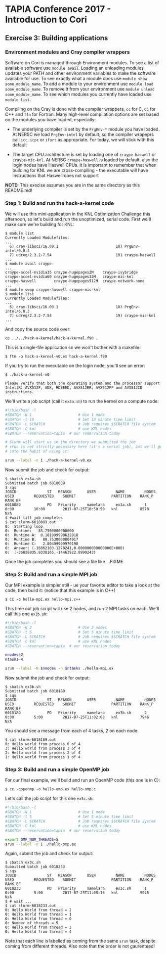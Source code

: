# TAPIA Conference 2017 - Introduction to Cori

## Exercise 3: Building applications

### Environment modules and Cray compiler wrappers

Software on Cori is managed through Environment modules. To see a list of
available software use `module avail`. Loading an unloading modules updates
your PATH and other environment variables to make the software available for 
use. To see exactly what a module does use `module show some_module_name`. To
add a module to your environment use `module load some_module_name`. To
remove it from your environment use `module unload some_module_name`. To see
which modules you currently have loaded use `module list`.

Compiling on the Cray is done with the compiler wrappers, `cc` for C, `CC` for
C++ and `ftn` for Fortran. Many high-level compilation options are set based on 
the modules you have loaded, especially:

- The underlying compiler is set by the `PrgEnv-*` module you have loaded. At
  NERSC we load `PrgEnv-intel` by default, so the compiler wrapeprs call 
  `icc`, `icpc` or `ifort` as appropriate. For today, we will stick with this
  default
 
- The target CPU architecture is set by loading one of `craype-haswell` or 
  `craype-mic-knl`. At NERSC `craype-haswell` is loaded by default, also the
  login nodes have Haswell CPUs. 
  It is important to remember that when building for KNL we are 
  cross-compiling - the executable will have instructions that Haswell does 
  not support

**NOTE:** This execise assumes you are in the same directory as this README.md!

### Step 1: Build and run the hack-a-kernel code

We will use this mini-application in the KNL Optimization Challenge this 
afternoon, so let's build and run the unoptimized, serial code. First we'll
make sure we're building for KNL:

```console
$ module list
Currently Loaded Modulefiles:
...
  6) cray-libsci/16.09.1                          18) PrgEnv-intel/6.0.3
  7) udreg/2.3.2-7.54                             19) craype-haswell
...
$ module avail craype-
...
craype-accel-nvidia35 craype-hugepages2M    craype-ivybridge
craype-accel-nvidia60 craype-hugepages32M   craype-mic-knl
craype-haswell        craype-hugepages512M  craype-network-none
...
$ module swap craype-haswell craype-mic-knl
$ module list
Currently Loaded Modulefiles:
...
  6) cray-libsci/16.09.1                          18) PrgEnv-intel/6.0.3
  7) udreg/2.3.2-7.54                             19) craype-mic-knl
...
```

And copy the source code over:
```console
cp ../../hack-a-kernel/hack-a-kernel.f90 .
```

This is a single-file application so we won't bother with a makefile:

```console
$ ftn -o hack-a-kernel-v0.ex hack-a-kernel.f90
```

If you try to run the executable on the login node, you'll see an error:

```console
$ ./hack-a-kernel-v0

Please verify that both the operating system and the processor support Intel(R) AVX512F, ADX, RDSEED, AVX512ER, AVX512PF and AVX512CD instructions.

```

We'll write a job script (call it `ex3a.sh`) to run the kernel on a compute 
node:

```bash
#!/bin/bash -l
#SBATCH -N 1                     # Use 1 node
#SBATCH -t 10                    # Set 10 minute time limit
#SBATCH -L SCRATCH               # Job requires $SCRATCH file system
#SBATCH -C knl                   # use KNL nodes
#SBATCH --reservation=tapia  # our reservation today

# Slurm will start us in the directory we submitted the job
# srun is not strictly necessary here (it's a serial job), but we'll get
# into the habit of using it:

srun --label -n 1 ./hack-a-kernel-v0.ex
```

Now submit the job and check for output:

```console
$ sbatch ex3a.sh
Submitted batch job 6018089
$ sqs
JOBID              ST   REASON       USER         NAME         NODES        USED         REQUESTED    SUBMIT                PARTITION    RANK_P       RANK_BF
6018089            PD   Priority     mamelara     ex3a.sh      1            0:00         10:00        2017-07-25T10:50:59   knl          8578         N/A
$ #wait till job completes
$ cat slurm-6018089.out
0:  Starting loop
0:  Runtime:   83.7500000000000
0:  Runtime A:  0.181999998632818
0:  Runtime B:   80.7530000004917
0:  Runtime C:   2.80499999970198
0:  Answer: (-16862103.1278241,0.000000000000000E+000)
0:  (-36828835.9338165,-14463922.8990243)
```

Once the job completes you should see a file like ...FIXME

### Step 2: Build and run a simple MPI job

Our MPI example is simpler still - ue your favorite editor to take a look at 
the code, then build it: (notice that this example is in C++)

```console
$ CC -o hello-mpi.ex hello-mpi.c++
```

This time out job script will use 2 nodes, and run 2 MPI tasks on each. We'll
call this one `ex3b.sh`:

```bash
#!/bin/bash -l
#SBATCH -N 2                     # Use 2 nodes
#SBATCH -t 5                     # Set 5 minute time limit
#SBATCH -L SCRATCH               # Job requires $SCRATCH file system
#SBATCH -C knl                   # use KNL nodes
#SBATCH --reservation=tapia  # our reservation today

nnodes=2
ntasks=4

srun --label -N $nnodes -n $ntasks ./hello-mpi.ex 
```

Now submit the job and check for output:

```console
$ sbatch ex3b.sh
Submitted batch job 6018189
$ sqs
JOBID              ST   REASON       USER         NAME         NODES        USED         REQUESTED    SUBMIT                PARTITION    RANK_P       RANK_BF
6018189            PD   Priority     mamelara     ex3b.sh      2            0:00         5:00         2017-07-25T11:02:08   knl          7946         N/A
```

You should see a message from each of 4 tasks, 2 on each node.

```console
$ cat slurm-6018189.out
0: Hello world from process 0 of 4
3: Hello world from process 3 of 4
2: Hello world from process 2 of 4
1: Hello world from process 1 of 4
```

### Step 3: Build and run a simple OpenMP job

For our final example, we'll build and run an OpenMP code (this one is in C):

```console
$ cc -qopenmp -o hello-omp.ex hello-omp.c
```

Let's call the job script for this one `ex3c.sh`:

```bash
#!/bin/bash -l
#SBATCH -N 1                     # Use 1 node
#SBATCH -t 5                     # Set 5 minute time limit
#SBATCH -L SCRATCH               # Job requires $SCRATCH file system
#SBATCH -C knl                   # use KNL nodes
#SBATCH --reservation=tapia  # our reservation today

export OMP_NUM_THREADS=5
srun --label -n 1 ./hello-omp.ex
```

Again, submit the job and check for output:

```console
$ sbatch ex3c.sh
Submitted batch job 6018233
$ sqs
JOBID              ST   REASON       USER         NAME         NODES        USED         REQUESTED    SUBMIT                PARTITION    RANK_P       RANK_BF
6018233            PD   Priority     mamelara     ex3c.sh      1            0:00         5:00         2017-07-25T11:08:15   knl          9945         N/A
$ # wait ...
$ cat slurm-6018233.out
0: Hello World from thread = 2
0: Hello World from thread = 1
0: Hello World from thread = 0
0: Number of threads = 5
0: Hello World from thread = 3
0: Hello World from thread = 4
```

Note that each line is labelled as coming from the same `srun` task, despite 
coming from different threads. Also note that the order is not gaurenteed!
